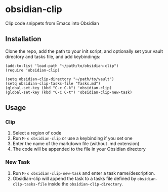 # obsidian-clip

Clip code snippets from Emacs into Obsidian

## Installation

Clone the repo, add the path to your init script, and optionally set your vault directory and tasks file, and add keybindings:
```elisp
(add-to-list 'load-path "~/path/to/obsidian-clip")
(require 'obsidian-clip)

(setq obsidian-clip-directory "~/path/to/vault")
(setq obsidian-clip-tasks-file "Tasks.md")
(global-set-key (kbd "C-c C-k") 'obsidian-clip)
(global-set-key (kbd "C-C C-t") 'obsidian-clip-new-task)
```

## Usage

### Clip
1. Select a region of code
2. Run `M-x obsidian-clip` or use a keybinding if you set one
3. Enter the name of the markdown file (without .md extension)
4. The code will be appended to the file in your Obsidian directory

### New Task
1. Run `M-x obsidian-clip-new-task` and enter a task name/description. 
2. Obsidian-clip will append the task to a tasks file defined by `obsidian-clip-tasks-file` inside the `obsidian-clip-directory`.
